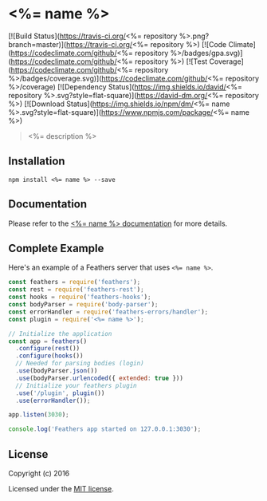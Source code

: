 # <%= name %>

[![Build Status](https://travis-ci.org/<%= repository %>.png?branch=master)](https://travis-ci.org/<%= repository %>)
[![Code Climate](https://codeclimate.com/github/<%= repository %>/badges/gpa.svg)](https://codeclimate.com/github/<%= repository %>)
[![Test Coverage](https://codeclimate.com/github/<%= repository %>/badges/coverage.svg)](https://codeclimate.com/github/<%= repository %>/coverage)
[![Dependency Status](https://img.shields.io/david/<%= repository %>.svg?style=flat-square)](https://david-dm.org/<%= repository %>)
[![Download Status](https://img.shields.io/npm/dm/<%= name %>.svg?style=flat-square)](https://www.npmjs.com/package/<%= name %>)

> <%= description %>

## Installation

```
npm install <%= name %> --save
```

## Documentation

Please refer to the [<%= name %> documentation](http://docs.feathersjs.com/) for more details.

## Complete Example

Here's an example of a Feathers server that uses `<%= name %>`. 

```js
const feathers = require('feathers');
const rest = require('feathers-rest');
const hooks = require('feathers-hooks');
const bodyParser = require('body-parser');
const errorHandler = require('feathers-errors/handler');
const plugin = require('<%= name %>');

// Initialize the application
const app = feathers()
  .configure(rest())
  .configure(hooks())
  // Needed for parsing bodies (login)
  .use(bodyParser.json())
  .use(bodyParser.urlencoded({ extended: true }))
  // Initialize your feathers plugin
  .use('/plugin', plugin())
  .use(errorHandler());

app.listen(3030);

console.log('Feathers app started on 127.0.0.1:3030');
```

## License

Copyright (c) 2016

Licensed under the [MIT license](LICENSE).
